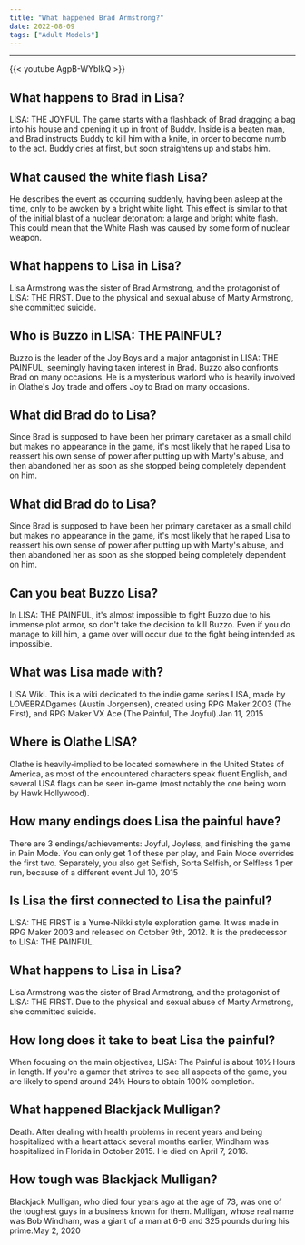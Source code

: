 ```yaml
---
title: "What happened Brad Armstrong?"
date: 2022-08-09
tags: ["Adult Models"]
---
```


---
{{< youtube AgpB-WYbIkQ >}}
## What happens to Brad in Lisa?
LISA: THE JOYFUL The game starts with a flashback of Brad dragging a bag into his house and opening it up in front of Buddy. Inside is a beaten man, and Brad instructs Buddy to kill him with a knife, in order to become numb to the act. Buddy cries at first, but soon straightens up and stabs him.

## What caused the white flash Lisa?
He describes the event as occurring suddenly, having been asleep at the time, only to be awoken by a bright white light. This effect is similar to that of the initial blast of a nuclear detonation: a large and bright white flash. This could mean that the White Flash was caused by some form of nuclear weapon.

## What happens to Lisa in Lisa?
Lisa Armstrong was the sister of Brad Armstrong, and the protagonist of LISA: THE FIRST. Due to the physical and sexual abuse of Marty Armstrong, she committed suicide.

## Who is Buzzo in LISA: THE PAINFUL?
Buzzo is the leader of the Joy Boys and a major antagonist in LISA: THE PAINFUL, seemingly having taken interest in Brad. Buzzo also confronts Brad on many occasions. He is a mysterious warlord who is heavily involved in Olathe's Joy trade and offers Joy to Brad on many occasions.

## What did Brad do to Lisa?
Since Brad is supposed to have been her primary caretaker as a small child but makes no appearance in the game, it's most likely that he raped Lisa to reassert his own sense of power after putting up with Marty's abuse, and then abandoned her as soon as she stopped being completely dependent on him.

## What did Brad do to Lisa?
Since Brad is supposed to have been her primary caretaker as a small child but makes no appearance in the game, it's most likely that he raped Lisa to reassert his own sense of power after putting up with Marty's abuse, and then abandoned her as soon as she stopped being completely dependent on him.

## Can you beat Buzzo Lisa?
In LISA: THE PAINFUL, it's almost impossible to fight Buzzo due to his immense plot armor, so don't take the decision to kill Buzzo. Even if you do manage to kill him, a game over will occur due to the fight being intended as impossible.

## What was Lisa made with?
LISA Wiki. This is a wiki dedicated to the indie game series LISA, made by LOVEBRADgames (Austin Jorgensen), created using RPG Maker 2003 (The First), and RPG Maker VX Ace (The Painful, The Joyful).Jan 11, 2015

## Where is Olathe LISA?
Olathe is heavily-implied to be located somewhere in the United States of America, as most of the encountered characters speak fluent English, and several USA flags can be seen in-game (most notably the one being worn by Hawk Hollywood).

## How many endings does Lisa the painful have?
There are 3 endings/achievements: Joyful, Joyless, and finishing the game in Pain Mode. You can only get 1 of these per play, and Pain Mode overrides the first two. Separately, you also get Selfish, Sorta Selfish, or Selfless 1 per run, because of a different event.Jul 10, 2015

## Is Lisa the first connected to Lisa the painful?
LISA: THE FIRST is a Yume-Nikki style exploration game. It was made in RPG Maker 2003 and released on October 9th, 2012. It is the predecessor to LISA: THE PAINFUL.

## What happens to Lisa in Lisa?
Lisa Armstrong was the sister of Brad Armstrong, and the protagonist of LISA: THE FIRST. Due to the physical and sexual abuse of Marty Armstrong, she committed suicide.

## How long does it take to beat Lisa the painful?
When focusing on the main objectives, LISA: The Painful is about 10½ Hours in length. If you're a gamer that strives to see all aspects of the game, you are likely to spend around 24½ Hours to obtain 100% completion.

## What happened Blackjack Mulligan?
Death. After dealing with health problems in recent years and being hospitalized with a heart attack several months earlier, Windham was hospitalized in Florida in October 2015. He died on April 7, 2016.

## How tough was Blackjack Mulligan?
Blackjack Mulligan, who died four years ago at the age of 73, was one of the toughest guys in a business known for them. Mulligan, whose real name was Bob Windham, was a giant of a man at 6-6 and 325 pounds during his prime.May 2, 2020

